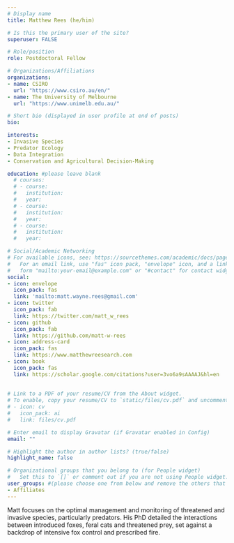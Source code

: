 ```yaml
---
# Display name
title: Matthew Rees (he/him)

# Is this the primary user of the site?
superuser: FALSE

# Role/position
role: Postdoctoral Fellow

# Organizations/Affiliations
organizations:
- name: CSIRO
  url: "https://www.csiro.au/en/"
- name: The University of Melbourne
  url: "https://www.unimelb.edu.au/"

# Short bio (displayed in user profile at end of posts)
bio:  

interests:
- Invasive Species
- Predator Ecology
- Data Integration
- Conservation and Agricultural Decision-Making

education: #please leave blank
  # courses:
  # - course:
  #   institution:
  #   year:
  # - course:
  #   institution:
  #   year:
  # - course:
  #   institution:
  #   year:

# Social/Academic Networking
# For available icons, see: https://sourcethemes.com/academic/docs/page-builder/#icons
#   For an email link, use "fas" icon pack, "envelope" icon, and a link in the
#   form "mailto:your-email@example.com" or "#contact" for contact widget.
social:
- icon: envelope
  icon_pack: fas
  link: 'mailto:matt.wayne.rees@gmail.com'
- icon: twitter
  icon_pack: fab
  link: https://twitter.com/matt_w_rees
- icon: github
  icon_pack: fab
  link: https://github.com/matt-w-rees
- icon: address-card
  icon_pack: fas
  link: https://www.matthewreesearch.com
- icon: book
  icon_pack: fas
  link: https://scholar.google.com/citations?user=3vo6a9sAAAAJ&hl=en
    
  
# Link to a PDF of your resume/CV from the About widget.
# To enable, copy your resume/CV to `static/files/cv.pdf` and uncomment the lines below.
# - icon: cv
#   icon_pack: ai
#   link: files/cv.pdf

# Enter email to display Gravatar (if Gravatar enabled in Config)
email: ""

# Highlight the author in author lists? (true/false)
highlight_name: false

# Organizational groups that you belong to (for People widget)
#   Set this to `[]` or comment out if you are not using People widget.
user_groups: #(please choose one from below and remove the others that aren't needed)
- Affiliates
---
```


Matt focuses on the optimal management and monitoring of threatened and invasive species, particularly predators. His PhD detailed the interactions between introduced foxes, feral cats and threatened prey, set against a backdrop of intensive fox control and prescribed fire. 
